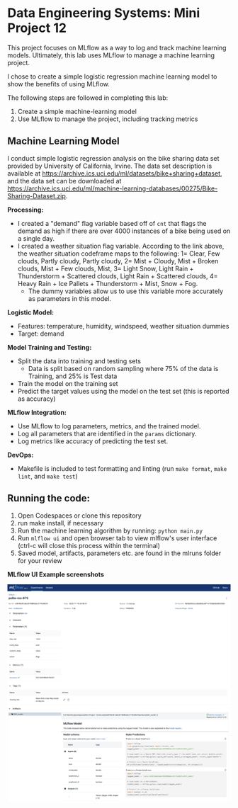 # Data Engineering Systems: Mini Project 12

This project focuses on MLflow as a way to log and track machine learning models. Ultimately, this lab uses MLflow to manage a machine learning project. 

I chose to create a simple logistic regression machine learning model to show the benefits of using MLflow.

The following steps are followed in completing this lab: 
1) Create a simple machine-learning model
2) Use MLflow to manage the project, including tracking metrics

## Machine Learning Model

I conduct simple logistic regression analysis on the bike sharing data set provided by University of California, Irvine. The data set description is available at <https://archive.ics.uci.edu/ml/datasets/bike+sharing+dataset>, and the data set can be downloaded at <https://archive.ics.uci.edu/ml/machine-learning-databases/00275/Bike-Sharing-Dataset.zip>.

**Processing:** 

* I created a "demand" flag variable based off of `cnt` that flags the demand as high if there are over 4000 instances of a bike being used on a single day. 
* I created a weather situation flag variable. According to the link above, the weather situation codeframe maps to the following: 1= Clear, Few clouds, Partly cloudy, Partly cloudy, 2= Mist + Cloudy, Mist + Broken clouds, Mist + Few clouds, Mist, 3= Light Snow, Light Rain + Thunderstorm + Scattered clouds, Light Rain + Scattered clouds, 4= Heavy Rain + Ice Pallets + Thunderstorm + Mist, Snow + Fog.
   * The dummy variables allow us to use this variable more accurately as parameters in this model.

**Logistic Model:**

* Features: temperature, humidity, windspeed, weather situation dummies
* Target: demand

**Model Training and Testing:**
* Split the data into training and testing sets 
    * Data is split based on random sampling where 75% of the data is Training, and 25% is Test data
* Train the model on the training set
* Predict the target values using the model on the test set (this is reported as accuracy)  

**MLflow Integration:**
* Use MLflow to log parameters, metrics, and the trained model.
* Log all parameters that are identified in the `params` dictionary.
* Log metrics like accuracy of predicting the test set.

**DevOps:**
* Makefile is included to test formatting and linting (run `make format`, `make lint`, and `make test`)

## Running the code:
1. Open Codespaces or clone this repository
2. run make install, if necessary
3. Run the machine learning algorithm by running: `python main.py`
4. Run `mlflow ui` and open browser tab to view mlflow's user interface (ctrl-c will close this process within the terminal)
5. Saved model, artifacts, parameters etc. are found in the mlruns folder for your review

**MLflow UI Example screenshots**

![mlflow2](mlflow2.png)
![mlflow3](mlflow3.png)
